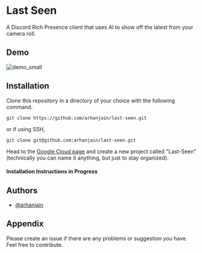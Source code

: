 
# Last Seen

A Discord Rich Presence client that uses AI to show off the latest from your camera roll.


## Demo

![demo_small](https://user-images.githubusercontent.com/43100506/187812409-f83c26b9-d322-4bb4-bfc9-5f0f6b430a7e.png)


## Installation

Clone this repository in a directory of your choice with the following command.

``` 
git clone https://github.com/arhanjain/last-seen.git 
```
or if using SSH,
``` 
git clone git@github.com:arhanjain/last-seen.git 
```

Head to the [Google Cloud page](https://console.cloud.google.com/projectcreate) and create a new project called "Last-Seen" (technically you can name it anything, but just to stay organized).

#### Installation Instructions in Progress

## Authors

- [@arhanjain](https://www.github.com/arhanjain)


## Appendix

Please create an issue if there are any problems or suggestion you have. Feel free to contribute.


